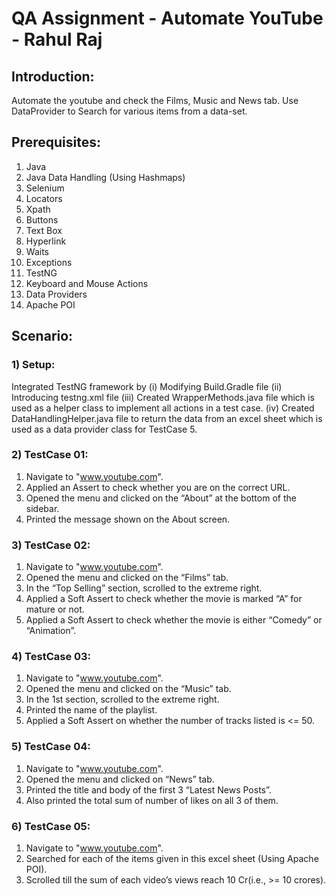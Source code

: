 # QA Assignment - Automate YouTube - Rahul Raj 

## Introduction:
Automate the youtube and check the Films, Music and News tab. Use DataProvider to Search for various items from a data-set.

## Prerequisites:
1. Java
2. Java Data Handling (Using Hashmaps)
3. Selenium
4. Locators
5. Xpath
6. Buttons
7. Text Box
8. Hyperlink
9. Waits
10. Exceptions
11. TestNG
12. Keyboard and Mouse Actions
13. Data Providers
14. Apache POI

## Scenario:

### 1) Setup:
Integrated TestNG framework by 
(i) Modifying Build.Gradle file 
(ii) Introducing testng.xml file
(iii) Created WrapperMethods.java file which is used as a helper class to implement all actions in a test case.
(iv) Created DataHandlingHelper.java file to return the data from an excel sheet which is used as a data provider class for TestCase 5. 

### 2) TestCase 01:
1. Navigate to "www.youtube.com".
2. Applied an Assert to check whether you are on the correct URL.
3. Opened the menu and clicked on the “About” at the bottom of the sidebar.
4. Printed the message shown on the About screen.

### 3) TestCase 02:
1. Navigate to "www.youtube.com".
2. Opened the menu and clicked on the “Films” tab.
3. In the “Top Selling” section, scrolled to the extreme right.
4. Applied a Soft Assert to check whether the movie is marked “A” for mature or not.
5. Applied a Soft Assert to check whether the movie is either “Comedy” or “Animation”.

### 4) TestCase 03:
1. Navigate to "www.youtube.com".
2. Opened the menu and clicked on the “Music” tab.
3. In the 1st section, scrolled to the extreme right.
4. Printed the name of the playlist.
5. Applied a Soft Assert on whether the number of tracks listed is <= 50.

### 5) TestCase 04:
1. Navigate to "www.youtube.com".
2. Opened the menu and clicked on “News” tab.
3. Printed the title and body of the first 3 “Latest News Posts”.
4. Also printed the total sum of number of likes on all 3 of them.

### 6) TestCase 05:
1. Navigate to "www.youtube.com".
2. Searched for each of the items given in this excel sheet (Using Apache POI).
3. Scrolled till the sum of each video’s views reach 10 Cr(i.e., >= 10 crores).